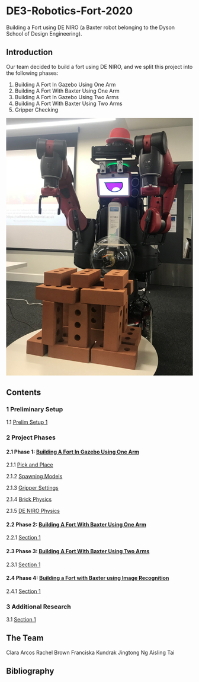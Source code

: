 # DE3-Robotics-Fort-2020
Building a Fort using DE NIRO (a Baxter robot belonging to the Dyson School of Design Engineering).
## Introduction
Our team decided to build a fort using DE NIRO, and we split this project into the following phases: 
1. Building A Fort In Gazebo Using One Arm
2. Building A Fort With Baxter Using One Arm
3. Building A Fort In Gazebo Using Two Arms
3. Building A Fort With Baxter Using Two Arms
4. Gripper Checking

![Image of DENIRO after building the Fort](https://github.com/fkundrak/DE3-Robotics-Fort-2020/blob/master/img/deniro_fort.jpg)

## Contents

### 1 Preliminary Setup
1.1 [Prelim Setup 1](https://github.com/fkundrak/DE3-Robotics-Fort-2020/wiki/1.1-Preliminary-Setup-1)

### 2 Project Phases

#### 2.1 Phase 1: [Building A Fort In Gazebo Using One Arm](https://github.com/fkundrak/DE3-Robotics-Fort-2020/wiki/2.1-Phase-1:-Building-A-Fort-In-Gazebo-Using-One-Arm)
2.1.1 [Pick and Place](https://github.com/fkundrak/DE3-Robotics-Fort-2020/wiki/2.1.1-Pick-and-Place)

2.1.2 [Spawning Models](https://github.com/fkundrak/DE3-Robotics-Fort-2020/wiki/2.1.2-Spawning-Models)

2.1.3 [Gripper Settings](https://github.com/fkundrak/DE3-Robotics-Fort-2020/wiki/2.1.3-Gripper-Settings)

2.1.4 [Brick Physics](https://github.com/fkundrak/DE3-Robotics-Fort-2020/wiki/2.1.4-Brick-Physics)

2.1.5 [DE NIRO Physics](https://github.com/fkundrak/DE3-Robotics-Fort-2020/wiki/2.1.5-DE-NIRO-Physics)

#### 2.2 Phase 2: [Building A Fort With Baxter Using One Arm](https://github.com/fkundrak/DE3-Robotics-Fort-2020/wiki/2.2-Phase-2:-Building-A-Fort-With-Baxter-Using-One-Arm)
2.2.1 [Section 1](https://github.com/fkundrak/DE3-Robotics-Fort-2020/wiki/2.2.1-Section-1)

#### 2.3 Phase 3: [Building A Fort With Baxter Using Two Arms](https://github.com/fkundrak/DE3-Robotics-Fort-2020/wiki/2.3-Phase-3:-Building-A-Fort-With-Baxter-Using-Two-Arms)
2.3.1 [Section 1](https://github.com/fkundrak/DE3-Robotics-Fort-2020/wiki/2.3.1-Section-1)

#### 2.4 Phase 4: [Building a Fort with Baxter using Image Recognition](https://github.com/fkundrak/DE3-Robotics-Fort-2020/wiki/2.4-Phase-4:-Building-a-Fort-with-Baxter-using-Image-Recognition)
2.4.1 [Section 1](https://github.com/fkundrak/DE3-Robotics-Fort-2020/wiki/2.4.1-Section-1)

### 3 Additional Research
3.1 [Section 1](https://github.com/fkundrak/DE3-Robotics-Fort-2020/wiki/3.1-Section-1)

## The Team
Clara Arcos
Rachel Brown
Franciska Kundrak
Jingtong Ng
Aisling Tai

## Bibliography
